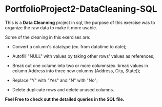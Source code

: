 # PortfolioProject2-DataCleaning-SQL
This is a **Data Cleanning** project in sql, the purpose of this exercise was to organize the raw data to make it more usable.

Some of the cleaning in this exercises are:

* Convert a column's datatype (ex. from datatime to date);

* Autofill "NULL" with values by taking other rows' values as references;

* Break out one column into two or more columns(ex. break values in column Address into three new columns (Address, City, State));

* Replace "Y" with "Yes" and "N" with "No";

* Delete duplicate rows and delete unused columns.

**Feel Free to check out the detailed queries in the SQL file.**
